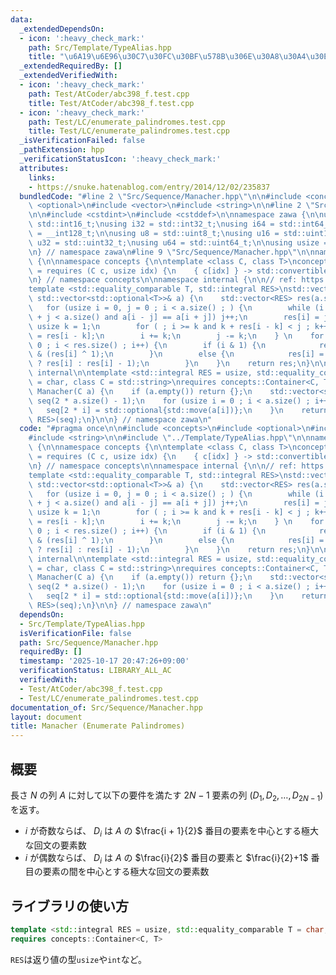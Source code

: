 ```yaml
---
data:
  _extendedDependsOn:
  - icon: ':heavy_check_mark:'
    path: Src/Template/TypeAlias.hpp
    title: "\u6A19\u6E96\u30C7\u30FC\u30BF\u578B\u306E\u30A8\u30A4\u30EA\u30A2\u30B9"
  _extendedRequiredBy: []
  _extendedVerifiedWith:
  - icon: ':heavy_check_mark:'
    path: Test/AtCoder/abc398_f.test.cpp
    title: Test/AtCoder/abc398_f.test.cpp
  - icon: ':heavy_check_mark:'
    path: Test/LC/enumerate_palindromes.test.cpp
    title: Test/LC/enumerate_palindromes.test.cpp
  _isVerificationFailed: false
  _pathExtension: hpp
  _verificationStatusIcon: ':heavy_check_mark:'
  attributes:
    links:
    - https://snuke.hatenablog.com/entry/2014/12/02/235837
  bundledCode: "#line 2 \"Src/Sequence/Manacher.hpp\"\n\n#include <concepts>\n#include\
    \ <optional>\n#include <vector>\n#include <string>\n\n#line 2 \"Src/Template/TypeAlias.hpp\"\
    \n\n#include <cstdint>\n#include <cstddef>\n\nnamespace zawa {\n\nusing i16 =\
    \ std::int16_t;\nusing i32 = std::int32_t;\nusing i64 = std::int64_t;\nusing i128\
    \ = __int128_t;\n\nusing u8 = std::uint8_t;\nusing u16 = std::uint16_t;\nusing\
    \ u32 = std::uint32_t;\nusing u64 = std::uint64_t;\n\nusing usize = std::size_t;\n\
    \n} // namespace zawa\n#line 9 \"Src/Sequence/Manacher.hpp\"\n\nnamespace zawa\
    \ {\n\nnamespace concepts {\n\ntemplate <class C, class T>\nconcept Container\
    \ = requires (C c, usize idx) {\n    { c[idx] } -> std::convertible_to<T>;\n};\n\
    \n} // namespace concepts\n\nnamespace internal {\n\n// ref: https://snuke.hatenablog.com/entry/2014/12/02/235837\n\
    template <std::equality_comparable T, std::integral RES>\nstd::vector<RES> Manacher(const\
    \ std::vector<std::optional<T>>& a) {\n    std::vector<RES> res(a.size());\n \
    \   for (usize i = 0, j = 0 ; i < a.size() ; ) {\n        while (i >= j and i\
    \ + j < a.size() and a[i - j] == a[i + j]) j++;\n        res[i] = j;\n       \
    \ usize k = 1;\n        for ( ; i >= k and k + res[i - k] < j ; k++) res[i + k]\
    \ = res[i - k];\n        i += k;\n        j -= k;\n    } \n    for (usize i =\
    \ 0 ; i < res.size() ; i++) {\n        if (i & 1) {\n            res[i] = res[i]\
    \ & (res[i] ^ 1);\n        }\n        else {\n            res[i] = (res[i] & 1\
    \ ? res[i] : res[i] - 1);\n        }\n    }\n    return res;\n}\n\n} // namespace\
    \ internal\n\ntemplate <std::integral RES = usize, std::equality_comparable T\
    \ = char, class C = std::string>\nrequires concepts::Container<C, T>\nstd::vector<RES>\
    \ Manacher(C a) {\n    if (a.empty()) return {};\n    std::vector<std::optional<T>>\
    \ seq(2 * a.size() - 1);\n    for (usize i = 0 ; i < a.size() ; i++) {\n     \
    \   seq[2 * i] = std::optional{std::move(a[i])};\n    }\n    return internal::Manacher<T,\
    \ RES>(seq);\n}\n\n} // namespace zawa\n"
  code: "#pragma once\n\n#include <concepts>\n#include <optional>\n#include <vector>\n\
    #include <string>\n\n#include \"../Template/TypeAlias.hpp\"\n\nnamespace zawa\
    \ {\n\nnamespace concepts {\n\ntemplate <class C, class T>\nconcept Container\
    \ = requires (C c, usize idx) {\n    { c[idx] } -> std::convertible_to<T>;\n};\n\
    \n} // namespace concepts\n\nnamespace internal {\n\n// ref: https://snuke.hatenablog.com/entry/2014/12/02/235837\n\
    template <std::equality_comparable T, std::integral RES>\nstd::vector<RES> Manacher(const\
    \ std::vector<std::optional<T>>& a) {\n    std::vector<RES> res(a.size());\n \
    \   for (usize i = 0, j = 0 ; i < a.size() ; ) {\n        while (i >= j and i\
    \ + j < a.size() and a[i - j] == a[i + j]) j++;\n        res[i] = j;\n       \
    \ usize k = 1;\n        for ( ; i >= k and k + res[i - k] < j ; k++) res[i + k]\
    \ = res[i - k];\n        i += k;\n        j -= k;\n    } \n    for (usize i =\
    \ 0 ; i < res.size() ; i++) {\n        if (i & 1) {\n            res[i] = res[i]\
    \ & (res[i] ^ 1);\n        }\n        else {\n            res[i] = (res[i] & 1\
    \ ? res[i] : res[i] - 1);\n        }\n    }\n    return res;\n}\n\n} // namespace\
    \ internal\n\ntemplate <std::integral RES = usize, std::equality_comparable T\
    \ = char, class C = std::string>\nrequires concepts::Container<C, T>\nstd::vector<RES>\
    \ Manacher(C a) {\n    if (a.empty()) return {};\n    std::vector<std::optional<T>>\
    \ seq(2 * a.size() - 1);\n    for (usize i = 0 ; i < a.size() ; i++) {\n     \
    \   seq[2 * i] = std::optional{std::move(a[i])};\n    }\n    return internal::Manacher<T,\
    \ RES>(seq);\n}\n\n} // namespace zawa\n"
  dependsOn:
  - Src/Template/TypeAlias.hpp
  isVerificationFile: false
  path: Src/Sequence/Manacher.hpp
  requiredBy: []
  timestamp: '2025-10-17 20:47:26+09:00'
  verificationStatus: LIBRARY_ALL_AC
  verifiedWith:
  - Test/AtCoder/abc398_f.test.cpp
  - Test/LC/enumerate_palindromes.test.cpp
documentation_of: Src/Sequence/Manacher.hpp
layout: document
title: Manacher (Enumerate Palindromes)
---
```


## 概要

長さ $N$ の列 $A$ に対して以下の要件を満たす $2N - 1$ 要素の列 $(D_1, D_2, \dots, D_{2N - 1})$ を返す。

- $i$ が奇数ならば、 $D_i$ は $A$ の $\frac{i + 1}{2}$ 番目の要素を中心とする極大な回文の要素数
- $i$ が偶数ならば、 $D_i$ は $A$ の $\frac{i}{2}$ 番目の要素と $\frac{i}{2}+1$ 番目の要素の間を中心とする極大な回文の要素数

## ライブラリの使い方

```cpp
template <std::integral RES = usize, std::equality_comparable T = char, class C = std::string>
requires concepts::Container<C, T>
```

`RES`は返り値の型`usize`や`int`など。
